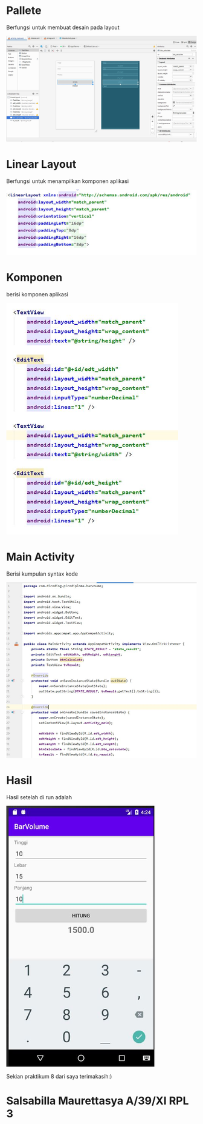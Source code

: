 # Pallete

Berfungsi untuk membuat desain pada layout

![Alt Text](https://github.com/SalsabillaMA/Praktikum/blob/master/Pallete.JPG)

# Linear Layout

Berfungsi untuk menampilkan komponen aplikasi

![Alt Text](https://github.com/SalsabillaMA/Praktikum/blob/master/linear2.JPG)
 
# Komponen

berisi komponen aplikasi

![Alt Text](https://github.com/SalsabillaMA/Praktikum/blob/master/komponen2.JPG)


# Main Activity

Berisi kumpulan syntax kode

![Alt Text](https://github.com/SalsabillaMA/Praktikum/blob/master/main2.JPG)


# Hasil
Hasil setelah di run adalah

![Alt Text](https://github.com/SalsabillaMA/Praktikum/blob/master/Run.JPG)

Sekian praktikum 8 dari saya terimakasih:)

# Salsabilla Maurettasya A/39/XI RPL 3

